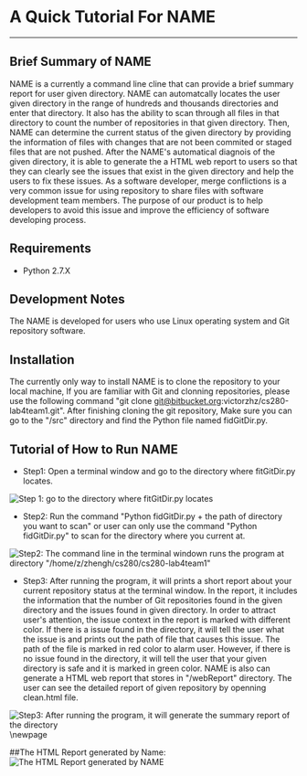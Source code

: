 # A Quick Tutorial For NAME
______

## Brief Summary of NAME
NAME is a currently a command line cline that can provide a brief summary report for user given directory. NAME can automatcally locates the user given directory in the range of hundreds and thousands directories and enter that directory. It also has the ability to scan through all files in that directory to count the number of repositories in that given directory. Then, NAME can determine the current status of the given directory by providing the information of files with changes that are not been commited or staged files that are not pushed. After the NAME's automatical diagnois of the given directory, it is able to generate the a HTML web report to users so that they can clearly see the issues that exist in the given directory and help the users to fix these issues. As a software developer, merge conflictions is a very common issue for using repository to share files with software development team members. The purpose of our product is to help developers to avoid this issue and improve the efficiency of software developing process.


## Requirements
* Python 2.7.X

## Development Notes

The NAME is developed for users who use Linux operating system and Git repository software. 


## Installation
The currently only way to install NAME is to clone the repository to your local machine, If you are familiar with Git and clonning repositories, please use the following command "git clone git@bitbucket.org:victorzhz/cs280-lab4team1.git". After finishing cloning the git repository, Make sure you can go to the "/src" directory and find the Python file named fidGitDir.py. 



## Tutorial of How to Run NAME

+ Step1: Open a terminal window and go to the directory where fitGitDir.py locates. 

![Step 1: go to the directory where fitGitDir.py locates](Step1.png)

+ Step2: Run the command "Python fidGitDir.py + the path of directory you want to scan" or user can only use the command "Python fidGitDir.py" to scan for the directory where you current at. 

![Step2: The command line in the terminal windown runs the program at directory "/home/z/zhengh/cs280/cs280-lab4team1"](Step2.png)


+ Step3: After running the program, it will prints a short report about your current repository status at the terminal window. In the report, it includes the information that the number of Git repositories found in the given directory and the issues found in given directory. In order to attract user's attention, the issue context in the report is marked with different color. If there is a issue found in the directory, it will tell the user what the issue is and prints out the path of file that causes this issue. The path of the file is marked in red color to alarm user. However, if there is no issue found in the directory, it will tell the user that your given directory is safe and it is marked in green color. NAME is also can generate a HTML web report that stores in "/webReport" directory. The user can see the detailed report of given repository by openning clean.html file. 

![Step3: After running the program, it will generate the summary report of the directory](Step3.png)
\newpage

##The HTML Report generated by Name: 
![The HTML Report generated by NAME](HTML_Report.png)




